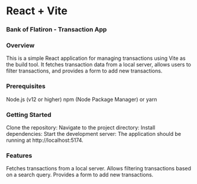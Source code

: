 # React + Vite

### Bank of Flatiron - Transaction App

### Overview

This is a simple React application for managing transactions using Vite as the build tool. It fetches transaction data from a local server, allows users to filter transactions, and provides a form to add new transactions.

### Prerequisites

Node.js (v12 or higher)
npm (Node Package Manager) or yarn

### Getting Started

Clone the repository:
Navigate to the project directory:
Install dependencies:
Start the development server:
The application should be running at http://localhost:5174.

### Features

Fetches transactions from a local server.
Allows filtering transactions based on a search query.
Provides a form to add new transactions.
